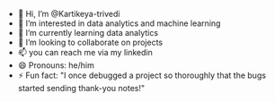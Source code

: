 - 👋 Hi, I’m @Kartikeya-trivedi
- 👀 I’m interested in data analytics and machine learning
- 🌱 I’m currently learning data analytics
- 💞️ I’m looking to collaborate on projects 
- 📫 you can reach me via my linkedin
- 😄 Pronouns: he/him
- ⚡ Fun fact: "I once debugged a project so thoroughly that the bugs started sending thank-you notes!"

<!---
Kartikeya-trivedi/Kartikeya-trivedi is a ✨ special ✨ repository because its `README.md` (this file) appears on your GitHub profile.
You can click the Preview link to take a look at your changes.
--->
